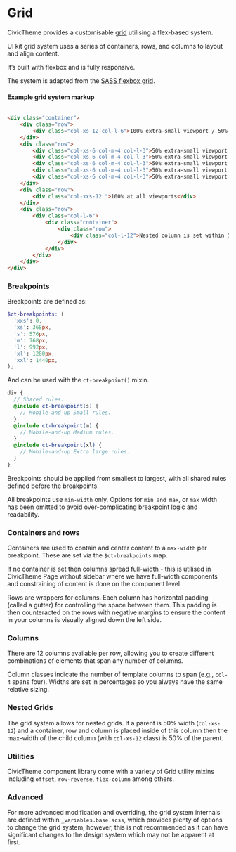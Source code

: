 # Grid

CivicTheme provides a customisable [grid](https://www.civictheme.io/themes/custom/civicthemeio/storybook-static/index.html?path=/story/base-grid--grid) utilising a flex-based system.

UI kit grid system uses a series of containers, rows, and columns to layout and align content.

It’s built with flexbox and is fully responsive.

The system is adapted from the [SASS flexbox grid](http://sassflexboxgrid.com/).

#### Example grid system markup

```html

<div class="container">
    <div class="row">
        <div class="col-xs-12 col-l-6">100% extra-small viewport / 50% large viewport</div>
    </div>
    <div class="row">
        <div class="col-xs-6 col-m-4 col-l-3">50% extra-small viewport / 33% medium viewport / 25% large viewport</div>
        <div class="col-xs-6 col-m-4 col-l-3">50% extra-small viewport / 33% medium viewport / 25% large viewport</div>
        <div class="col-xs-6 col-m-4 col-l-3">50% extra-small viewport / 33% medium viewport / 25% large viewport</div>
        <div class="col-xs-6 col-m-4 col-l-3">50% extra-small viewport / 33% medium viewport / 25% large viewport</div>
        <div class="col-xs-6 col-m-4 col-l-3">50% extra-small viewport / 33% medium viewport / 25% large viewport</div>
    </div>
    <div class="row">
        <div class="col-xxs-12 ">100% at all viewports</div>
    </div>
    <div class="row">
        <div class="col-l-6">
            <div class="container">
                <div class="row">
                    <div class="col-l-12">Nested column is set within 50% width parent and so is 50% parent container width</div>
                </div>
            </div>
        </div>
    </div>
</div>


```

### Breakpoints

Breakpoints are defined as:

```scss
$ct-breakpoints: (
  'xxs': 0,
  'xs': 368px,
  's': 576px,
  'm': 768px,
  'l': 992px,
  'xl': 1280px,
  'xxl': 1440px,
);
```

And can be used with the `ct-breakpoint()` mixin.

```scss
div {
  // Shared rules.
  @include ct-breakpoint(s) {
    // Mobile-and-up Small rules.
  }
  @include ct-breakpoint(m) {
    // Mobile-and-up Medium rules.
  }
  @include ct-breakpoint(xl) {
    // Mobile-and-up Extra large rules.
  }
}
```

Breakpoints should be applied from smallest to largest, with all shared rules defined before the breakpoints.

All breakpoints use `min-width` only. Options for `min and max`, or `max` width has been omitted to avoid over-complicating breakpoint logic and readability.

### Containers and rows

Containers are used to contain and center content to a `max-width` per breakpoint. These are set via the `$ct-breakpoints` map.

If no container is set then columns spread full-width - this is utilised in CivicTheme Page without sidebar where we have full-width components and constraining of content is done on the component level.

Rows are wrappers for columns. Each column has horizontal padding (called a gutter) for controlling the space between them. This padding is then counteracted on the rows with negative margins to ensure the content in your columns is visually aligned down the left side.

### Columns

There are 12 columns available per row, allowing you to create different combinations of elements that span any number of columns.

Column classes indicate the number of template columns to span (e.g., `col-4` spans four). Widths are set in percentages so you always have the same relative sizing.

### Nested Grids

The grid system allows for nested grids. If a parent is 50% width (`col-xs-12`) and a container, row and column is placed inside of this column then the max-width of the child column (with `col-xs-12` class) is 50% of the parent.

### Utilities

CivicTheme component library come with a variety of Grid utility mixins including `offset`, `row-reverse`, `flex-column` among others.

### Advanced

For more advanced modification and overriding, the grid system internals are defined within `_variables.base.scss`, which provides plenty of options to change the grid system, however, this is not recommended as it can have significant changes to the design system which may not be apparent at first.
